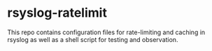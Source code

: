 # rsyslog-ratelimit
This repo contains configuration files for rate-limiting and caching in rsyslog as well as a shell script for testing and observation.
